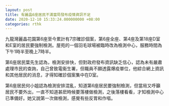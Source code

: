 ```yaml
---
layout: post
title: 有麗晶6座居民不滿當局發布疫情資訊不足
date: 2020-12-10 15:33:24.000000000 +08:00
categories: rthk
---
```


九龍灣麗晶花園第6座至今累計有7宗確診個案，第6座全座、第4座及第18座D室和E室的居民要強制檢測。屋苑的一個羽毛球場被臨時改為檢測中心，服務時間為下午1時半至晚上7時半。 

第6座居民葉先生認為，檢測安排快，但對政府發布資訊缺乏信心，認為未有嚴肅處理市民的查詢，自己曾致電衞生署，但職員不願透露爆疫單位，他綜合網上資訊和其他居民的消息，才得知確診個案集中在D室。

第6座居民何小姐認為檢測安排混亂，知道第6座居民要強制檢測，但當局又呼籲居民不要外出，一直不知道甚麽時候要落樓做檢測，之後落樓看看，才知檢測中心已準備好。她又說第一次做檢測，感覺有些反胃和作嘔。
